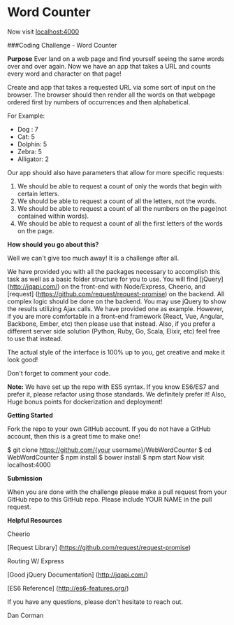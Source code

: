# Word Counter

Now visit [localhost:4000](http://localhost:4000/)


###Coding Challenge - Word Counter

**Purpose** Ever land on a web page and find yourself seeing the same words over and over again. Now we have an app that takes a URL and counts every word and character on that page!

Create and app that takes a requested URL via some sort of input on the browser. The browser should then render all the words on that webpage ordered first by numbers of occurrences and then alphabetical. 

For Example:

- Dog : 7
- Cat: 5
- Dolphin: 5
- Zebra: 5
- Alligator: 2

Our app should also have parameters that allow for more specific requests:
1. We should be able to request a count of only the words that begin with certain letters.
1. We should be able to request a count of all the letters, not the words.
1. We should be able to request a count of all the numbers on the page(not contained within words).
1. We should be able to request a count of all the first letters of the words on the page.

**How should you go about this?**

Well we can't give too much away! It is a challenge after all.

We have provided you with all the packages necessary to accomplish this task as well as a basic folder structure for you to use. You will find [jQuery] (http://jqapi.com/) on the front-end with Node/Express, Cheerio, and [request] (https://github.com/request/request-promise) on the backend. All complex logic should be done on the backend. You may use jQuery to show the results utilizing Ajax calls. We have provided one as example. However, if you are more comfortable in a front-end framework (React, Vue, Angular, Backbone, Ember, etc) then please use that instead. Also, if you prefer a different server side solution (Python, Ruby, Go, Scala, Elixir, etc) feel free to use that instead.

The actual style of the interface is 100% up to you, get creative and make it look good!

Don't forget to comment your code.

**Note:** We have set up the repo with ES5 syntax. If you know ES6/ES7 and prefer it, please refactor using those standards. We definitely prefer it! Also, Huge bonus points for dockerization and deployment!

**Getting Started**

Fork the repo to your own GitHub account. If you do not have a GitHub account, then this is a great time to make one!

$ git clone https://github.com/{your username}/WebWordCounter
$ cd WebWordCounter
$ npm install
$ bower install
$ npm start
Now visit localhost:4000

**Submission**

When you are done with the challenge please make a pull request from your GitHub repo to this GitHub repo. Please include YOUR NAME in the pull request.

**Helpful Resources**

Cheerio

[Request Library] (https://github.com/request/request-promise)

Routing W/ Express

[Good jQuery Documentation] (http://jqapi.com/)

[ES6 Reference] (http://es6-features.org/)

If you have any questions, please don't hesitate to reach out.

Dan Corman
